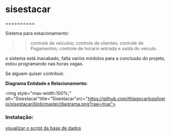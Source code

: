 <h1>sisestacar</h1>
==========

Sistema para estacionamento:

>>controle de veiculos;
>>controle de clientes;
>> controle de Pagamentos; 
>> controle de horario  entrada e saida do veiculo.


o sistema está inacabado, falta varios módolos para a conclusão do projeto, estou programando nas horas vagas.



Se alguem quiser contribuir.



<b>Diagrama Entidade e Relacionamento:</b>

<img style="max-width:100%;" alt="Sisestacar"title="Sisestacar"src="https://github.com/thiagocarlossilverio/sisestacar/blob/master/diagrama.png?raw=true">




<h3>Instalação:</h3>
<a href="https://github.com/thiagocarlossilverio/sisestacar/blob/master/sisestacar.sql">visualizar o script da base de dados</a>
